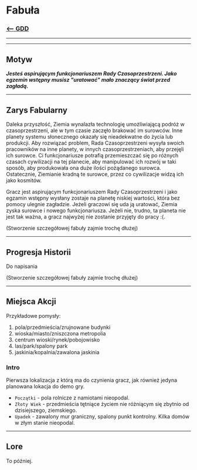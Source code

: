 # Fabuła
### [<-- GDD](/GDD/GDD.md)

---
---

## Motyw
***Jesteś aspirującym funkcjonariuszem Rady Czasoprzestrzeni. Jako egzemin wstępny musisz "uratować" mało znaczący świat przed zagładą.***

---

## Zarys Fabularny

Daleka przyszłość, Ziemia wynalazła technologię umożliwiającą podróż w czasoprzestrzeni, ale w tym czasie zaczęło brakować im surowców. Inne planety systemu słonecznego okazały się nieadekwatne do życia lub produkcji.
Aby rozwiązać problem, Rada Czasoprzestrzeni wysyła swoich pracowników na inne planety, w innych czasoprzestrzeniach, aby przejęli ich surowce. 
Ci funkcjonariusze potrafią przemieszczać się po różnych czasach cywilizacji na tej planecie, aby manipulować ich rozwój w taki sposób, aby produkowała ona duże ilości pożądanego surowca. Ostatecznie, Ziemianie kradną te surowce, przez co cywilizacje widzą ich jako kosmitów.

Gracz jest aspirującym funkcjonariuszem Rady Czasoprzestrzeni i jako egzamin wstępny wysłany zostaje na planetę niskiej wartości, która bez pomocy ulegnie zagładzie. Jeżeli graczowi się uda ją uratować, Ziemia zyska surowce i nowego funkcjonariusza. Jeżeli nie, trudno, ta planeta nie jest tak ważna, a gracz najwyżej nie zostanie przyjęty do pracy :(.

(Stworzenie szczegółowej fabuły zajmie trochę dłużej)

---

## Progresja Historii

Do napisania

(Stworzenie szczegółowej fabuły zajmie trochę dłużej)

---

## Miejsca Akcji

Przykładowe pomysły:
1. pola/przedmieścia/zrujnowane budynki
1. wioska/miasto/zniszczona metropolia
1. centrum wioski/rynek/pobojowisko
1. las/park/spalony park
1. jaskinia/kopalnia/zawalona jaskinia

### Intro

Pierwsza lokalizacja z którą ma do czynienia gracz, jak również jedyna planowana lokacja do demo gry.

 - `Początki` - pola rolnicze z namiotami nieopodal. 
 - `Złoty Wiek` - przedmieścia tętniące życiem nie różniącym się zbytnio od dzisiejszego, ziemskiego.
 - `Upadek` - zawalony mur graniczny, spalony punkt kontrolny. Kilka domów w złym stanie nieopodal.

---

## Lore

To później.
